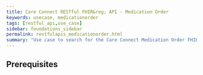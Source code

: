 ```yaml
---
title: Care Connect RESTful FHIR&reg; API - Medication Order
keywords: usecase, medicationorder
tags: [restful_api,use_case]
sidebar: foundations_sidebar
permalink: restfulapis_medicationorder.html
summary: "Use case to search for the Care Connect Medication Order FHIR&reg; Profile."
---
```


## Prerequisites ##


